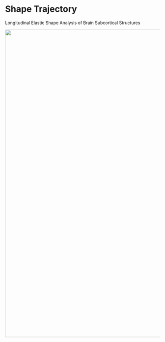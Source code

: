 # Shape Trajectory

Longitudinal Elastic Shape Analysis of Brain Subcortical Structures

<img src="https://github.com/wuyx5/Shape-Trajectory/blob/main/Picture1.jpg" width=1000>

